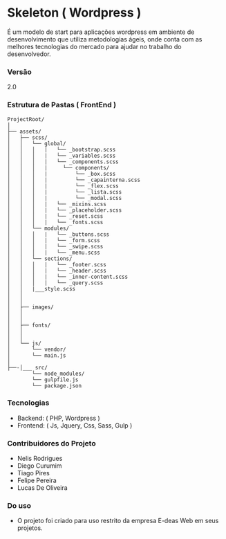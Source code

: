 # Skeleton ( Wordpress ) #

É um modelo de start para aplicações wordpress em ambiente de desenvolvimento que utiliza metodologias ágeis, onde conta com as melhores tecnologias do mercado para ajudar no trabalho do desenvolvedor. 

### Versão ###
   2.0
    
### Estrutura de Pastas ( FrontEnd ) ###
    ProjectRoot/
    │
    ├── assets/
    │   ├── scss/
    │   │   └── global/
    │	│   │   |   └── _bootstrap.scss			
    │	│   │   |   └── _variables.scss			
    │	│   │   |   └── _components.scss
    │	│   │   |     └── components/
    │	│   │   |         └── _box.scss
    │	│   │   |         └── _capainterna.scss
    │	│   │   |         └── _flex.scss
    │	│   │   |         └── _lista.scss
    │	│   │   |         └── _modal.scss
    │	│   │   |   └── _mixins.scss			
    │	│   │   |   └── _placeholder.scss			
    │	│   │   |   └── _reset.scss			
    │	│   │   |   └── _fonts.scss			
    │   │   └── modules/
    │	│   │   |   └── _buttons.scss			
    │	│   │   |   └── _form.scss			
    │	│   │   |   └── _swipe.scss			
    │	│   │   |   └── _menu.scss			
    │   │   └── sections/
    │	│   │   |   └── _footer.scss
    │   │	│   |   └── _header.scss
    │	│   │   |   └── _inner-content.scss
    │	│   │   |   └── _query.scss
    │	│   |___style.scss
    │	│   
    │   │   
    │   ├── images/
    │	│   
    │   │
    │   ├── fonts/
    │   │    
    │   │
    │	└── js/
    │       └── vendor/
    │	    └── main.js
    │
    ├──-│___ src/
    	    └── node_modules/
    	    └── gulpfile.js
    	    └── package.json
    
    


### Tecnologias ###

* Backend: ( PHP, Wordpress )
* Frontend: ( Js, Jquery, Css, Sass, Gulp )

### Contribuidores do Projeto ###
 
* Nelis Rodrigues
* Diego Curumim
* Tiago Pires
* Felipe Pereira
* Lucas De Oliveira


### Do uso ###

* O projeto foi criado para uso restrito da empresa E-deas Web em seus projetos.
